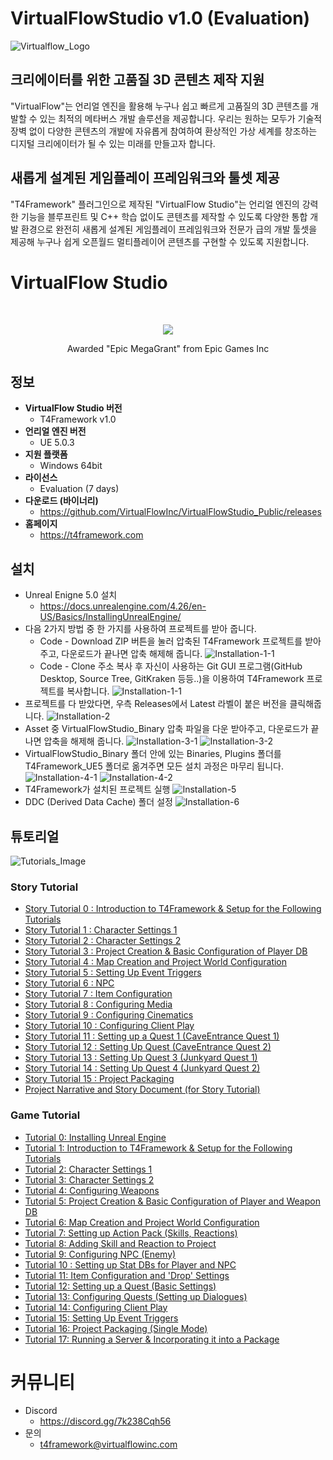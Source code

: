 # VirtualFlowStudio v1.0 (Evaluation)

![Virtualflow_Logo](./Image/Virtualflow_Logo.png)

## 크리에이터를 위한 고품질 3D 콘텐츠 제작 지원

"VirtualFlow"는 언리얼 엔진을 활용해 누구나 쉽고 빠르게 고품질의 3D 콘텐츠를 개발할 수 있는 최적의 메타버스 개발 솔루션을 제공합니다. 
우리는 원하는 모두가 기술적 장벽 없이 다양한 콘텐츠의 개발에 자유롭게 참여하여 환상적인 가상 세계를 창조하는 디지털 크리에이터가 될 수 있는 미래를 만들고자 합니다.

## 새롭게 설계된 게임플레이 프레임워크와 툴셋 제공

"T4Framework" 플러그인으로 제작된 "VirtualFlow Studio"는 언리얼 엔진의 강력한 기능을 블루프린트 및 C++ 학습 없이도 콘텐츠를 제작할 수 있도록 다양한 통합 개발 환경으로
완전히 새롭게 설계된 게임플레이 프레임워크와 전문가 급의 개발 툴셋을 제공해 누구나 쉽게 오픈월드 멀티플레이어 콘텐츠를 구현할 수 있도록 지원합니다.

# VirtualFlow Studio

<br>
<p align="center"><img src="https://t4framework.com/img/Epic_MegaGrants_Recipient_logo.png"></p>  
<p align="center">Awarded "Epic MegaGrant" from Epic Games Inc</p>  

## 정보
- **VirtualFlow Studio 버전**
  - T4Framework v1.0
- **언리얼 엔진 버전**
  - UE 5.0.3
- **지원 플랫폼**
  - Windows 64bit
- **라이선스**
  - Evaluation (7 days)
- **다운로드 (바이너리)**
  - https://github.com/VirtualFlowInc/VirtualFlowStudio_Public/releases
- **홈페이지**
  - <a href="https://t4framework.com" target="_blank">https://t4framework.com</a>
  
## 설치
- Unreal Enigne 5.0 설치
  - https://docs.unrealengine.com/4.26/en-US/Basics/InstallingUnrealEngine/
- 다음 2가지 방법 중 한 가지를 사용하여 프로젝트를 받아 줍니다.
  - Code - Download ZIP 버튼을 눌러 압축된 T4Framework 프로젝트를 받아주고, 다운로드가 끝나면 압축 해제해 줍니다.
    ![Installation-1-1](./Image/Installation-1-1.png)
  - Code - Clone 주소 복사 후 자신이 사용하는 Git GUI 프로그램(GitHub Desktop, Source Tree, GitKraken 등등..)을 이용하여 T4Framework 프로젝트를 복사합니다.
    ![Installation-1-1](./Image/Installation-1-2.png)
- 프로젝트를 다 받았다면, 우측 Releases에서 Latest 라벨이 붙은 버전을 클릭해줍니다.
  ![Installation-2](./Image/Installation-2.png)
- Asset 중 VirtualFlowStudio_Binary 압축 파일을 다운 받아주고, 다운로드가 끝나면 압축을 해제해 줍니다.
  ![Installation-3-1](./Image/Installation-3-1.png)
  ![Installation-3-2](./Image/Installation-3-2.png)
- VirtualFlowStudio_Binary 폴더 안에 있는 Binaries, Plugins 폴더를 T4Framework_UE5 폴더로 옮겨주면 모든 설치 과정은 마무리 됩니다.
  ![Installation-4-1](./Image/Installation-4-1.png)
  ![Installation-4-2](./Image/Installation-4-2.png)
- T4Framework가 설치된 프로젝트 실행
  ![Installation-5](./Image/Installation-5.png)
- DDC (Derived Data Cache) 폴더 설정
  ![Installation-6](./Image/Installation-6.png)

## 튜토리얼
![Tutorials_Image](./Image/Tutorials_Image.png)
### Story Tutorial
- <a href="https://virtualflow.atlassian.net/wiki/spaces/T4FrameworkPublic/pages/64520193/Story+Tutorial" target="_blank">Story Tutorial 0 : Introduction to T4Framework & Setup for the Following Tutorials</a>
- <a href="https://virtualflow.atlassian.net/wiki/spaces/T4FrameworkPublic/pages/64520193/Story+Tutorial" target="_blank">Story Tutorial 1 : Character Settings 1</a>
- <a href="https://virtualflow.atlassian.net/wiki/spaces/T4FrameworkPublic/pages/64520193/Story+Tutorial" target="_blank">Story Tutorial 2 : Character Settings 2</a>
- <a href="https://virtualflow.atlassian.net/wiki/spaces/T4FrameworkPublic/pages/64520193/Story+Tutorial" target="_blank">Story Tutorial 3 : Project Creation & Basic Configuration of Player DB</a>
- <a href="https://virtualflow.atlassian.net/wiki/spaces/T4FrameworkPublic/pages/64520193/Story+Tutorial" target="_blank">Story Tutorial 4 : Map Creation and Project World Configuration</a>
- <a href="https://virtualflow.atlassian.net/wiki/spaces/T4FrameworkPublic/pages/64520193/Story+Tutorial" target="_blank">Story Tutorial 5 : Setting Up Event Triggers</a>
- <a href="https://virtualflow.atlassian.net/wiki/spaces/T4FrameworkPublic/pages/64520193/Story+Tutorial" target="_blank">Story Tutorial 6 : NPC</a>
- <a href="https://virtualflow.atlassian.net/wiki/spaces/T4FrameworkPublic/pages/64520193/Story+Tutorial" target="_blank">Story Tutorial 7 : Item Configuration</a>
- <a href="https://virtualflow.atlassian.net/wiki/spaces/T4FrameworkPublic/pages/64520193/Story+Tutorial" target="_blank">Story Tutorial 8 : Configuring Media</a>
- <a href="https://virtualflow.atlassian.net/wiki/spaces/T4FrameworkPublic/pages/64520193/Story+Tutorial" target="_blank">Story Tutorial 9 : Configuring Cinematics</a>
- <a href="https://virtualflow.atlassian.net/wiki/spaces/T4FrameworkPublic/pages/64520193/Story+Tutorial" target="_blank">Story Tutorial 10 : Configuring Client Play</a>
- <a href="https://virtualflow.atlassian.net/wiki/spaces/T4FrameworkPublic/pages/64520193/Story+Tutorial" target="_blank">Story Tutorial 11 : Setting up a Quest 1 (CaveEntrance Quest 1)</a>
- <a href="https://virtualflow.atlassian.net/wiki/spaces/T4FrameworkPublic/pages/64520193/Story+Tutorial" target="_blank">Story Tutorial 12 : Setting Up Quest (CaveEntrance Quest 2)</a>
- <a href="https://virtualflow.atlassian.net/wiki/spaces/T4FrameworkPublic/pages/64520193/Story+Tutorial" target="_blank">Story Tutorial 13 : Setting Up Quest 3 (Junkyard Quest 1)</a>
- <a href="https://virtualflow.atlassian.net/wiki/spaces/T4FrameworkPublic/pages/64520193/Story+Tutorial" target="_blank">Story Tutorial 14 : Setting Up Quest 4 (Junkyard Quest 2)</a>
- <a href="https://virtualflow.atlassian.net/wiki/spaces/T4FrameworkPublic/pages/64520193/Story+Tutorial" target="_blank">Story Tutorial 15 : Project Packaging</a>
- <a href="https://virtualflow.atlassian.net/wiki/spaces/T4FrameworkPublic/pages/64520193/Story+Tutorial" target="_blank">Project Narrative and Story Document (for Story Tutorial)</a>

### Game Tutorial
- <a href="https://virtualflow.atlassian.net/wiki/spaces/T4FrameworkPublic/pages/59408385/Game+Tutorial" target="_blank">Tutorial 0: Installing Unreal Engine</a>
- <a href="https://virtualflow.atlassian.net/wiki/spaces/T4FrameworkPublic/pages/59408385/Game+Tutorial" target="_blank">Tutorial 1: Introduction to T4Framework & Setup for the Following Tutorials</a>
- <a href="https://virtualflow.atlassian.net/wiki/spaces/T4FrameworkPublic/pages/59408385/Game+Tutorial" target="_blank">Tutorial 2: Character Settings 1</a>
- <a href="https://virtualflow.atlassian.net/wiki/spaces/T4FrameworkPublic/pages/59408385/Game+Tutorial" target="_blank">Tutorial 3: Character Settings 2</a>
- <a href="https://virtualflow.atlassian.net/wiki/spaces/T4FrameworkPublic/pages/59408385/Game+Tutorial" target="_blank">Tutorial 4: Configuring Weapons</a>
- <a href="https://virtualflow.atlassian.net/wiki/spaces/T4FrameworkPublic/pages/59408385/Game+Tutorial" target="_blank">Tutorial 5: Project Creation & Basic Configuration of Player and Weapon DB</a>
- <a href="https://virtualflow.atlassian.net/wiki/spaces/T4FrameworkPublic/pages/59408385/Game+Tutorial" target="_blank">Tutorial 6: Map Creation and Project World Configuration</a>
- <a href="https://virtualflow.atlassian.net/wiki/spaces/T4FrameworkPublic/pages/59408385/Game+Tutorial" target="_blank">Tutorial 7: Setting up Action Pack (Skills, Reactions)</a>
- <a href="https://virtualflow.atlassian.net/wiki/spaces/T4FrameworkPublic/pages/59408385/Game+Tutorial" target="_blank">Tutorial 8: Adding Skill and Reaction to Project</a>
- <a href="https://virtualflow.atlassian.net/wiki/spaces/T4FrameworkPublic/pages/59408385/Game+Tutorial" target="_blank">Tutorial 9: Configuring NPC (Enemy)</a>
- <a href="https://virtualflow.atlassian.net/wiki/spaces/T4FrameworkPublic/pages/59408385/Game+Tutorial" target="_blank">Tutorial 10 : Setting up Stat DBs for Player and NPC</a>
- <a href="https://virtualflow.atlassian.net/wiki/spaces/T4FrameworkPublic/pages/59408385/Game+Tutorial" target="_blank">Tutorial 11: Item Configuration and 'Drop' Settings</a>
- <a href="https://virtualflow.atlassian.net/wiki/spaces/T4FrameworkPublic/pages/59408385/Game+Tutorial" target="_blank">Tutorial 12: Setting up a Quest (Basic Settings)</a>
- <a href="https://virtualflow.atlassian.net/wiki/spaces/T4FrameworkPublic/pages/59408385/Game+Tutorial" target="_blank">Tutorial 13: Configuring Quests (Setting up Dialogues)</a>
- <a href="https://virtualflow.atlassian.net/wiki/spaces/T4FrameworkPublic/pages/59408385/Game+Tutorial" target="_blank">Tutorial 14: Configuring Client Play</a>
- <a href="https://virtualflow.atlassian.net/wiki/spaces/T4FrameworkPublic/pages/59408385/Game+Tutorial" target="_blank">Tutorial 15: Setting Up Event Triggers</a>
- <a href="https://virtualflow.atlassian.net/wiki/spaces/T4FrameworkPublic/pages/59408385/Game+Tutorial" target="_blank">Tutorial 16: Project Packaging (Single Mode)</a>
- <a href="https://virtualflow.atlassian.net/wiki/spaces/T4FrameworkPublic/pages/59408385/Game+Tutorial" target="_blank">Tutorial 17: Running a Server & Incorporating it into a Package</a>

# 커뮤니티
- Discord
  - https://discord.gg/7k238Cqh56
- 문의
  - t4framework@virtualflowinc.com
